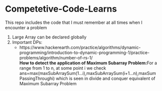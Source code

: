 # Competetive-Code-Learns
This repo includes the code that I must remember at all times when I encounter a problem
<ol>
<li>Large Array can be declared globally</li>
<li>Important DPs:
  <ul><li>https://www.hackerearth.com/practice/algorithms/dynamic-programming/introduction-to-dynamic-programming-1/practice-problems/algorithm/number-of-rs-1/<br><strong>How to detect the application of Maximum Subarray Problem:</strong>For a range from 1 to n, at some point i we check ans=max(maxSubArraySum(1...i),maxSubArraySum(i+1...n),maxSumPassingThroughi) which is seen in divide and conquer equivalent of Maximum Subarray Problem</li><br><br>
    
    
 </ul>


</li>
</ol>
